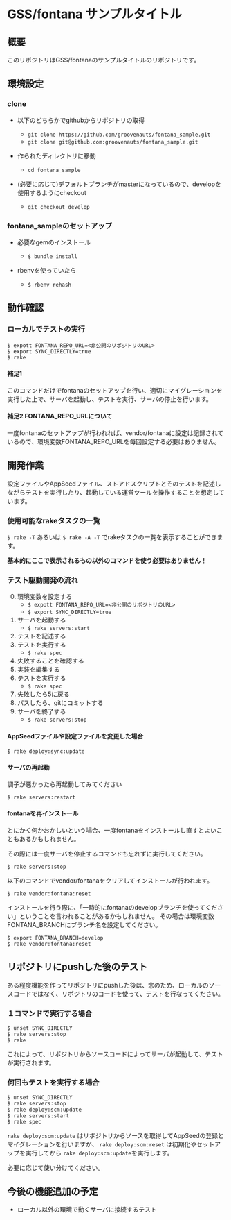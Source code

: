 # GSS/fontana サンプルタイトル

## 概要

このリポジトリはGSS/fontanaのサンプルタイトルのリポジトリです。



## 環境設定

### clone

* 以下のどちらかでgithubからリポジトリの取得
    * `git clone https://github.com/groovenauts/fontana_sample.git`
    * `git clone git@github.com:groovenauts/fontana_sample.git`

* 作られたディレクトリに移動
    * `cd fontana_sample`

* (必要に応じて)デフォルトブランチがmasterになっているので、developを使用するようにcheckout
    * `git checkout develop`


### fontana_sampleのセットアップ

* 必要なgemのインストール
    * `$ bundle install`

* rbenvを使っていたら
    * `$ rbenv rehash`


## 動作確認

### ローカルでテストの実行

```
$ expott FONTANA_REPO_URL=<非公開のリポジトリのURL>
$ export SYNC_DIRECTLY=true
$ rake
```

#### 補足1

このコマンドだけでfontanaのセットアップを行い、適切にマイグレーションを実行した上で、サーバを起動し、テストを実行、サーバの停止を行います。

#### 補足2 FONTANA_REPO_URLについて

一度fontanaのセットアップが行われれば、vendor/fontanaに設定は記録されているので、環境変数FONTANA_REPO_URLを毎回設定する必要はありません。



## 開発作業

設定ファイルやAppSeedファイル、ストアドスクリプトとそのテストを記述しながらテストを実行したり、起動している運営ツールを操作することを想定しています。


### 使用可能なrakeタスクの一覧

`$ rake -T` あるいは `$ rake -A -T` でrakeタスクの一覧を表示することができます。

**基本的にここで表示されるもの以外のコマンドを使う必要はありません！**


### テスト駆動開発の流れ

0. 環境変数を設定する
    * `$ expott FONTANA_REPO_URL=<非公開のリポジトリのURL>`
    * `$ export SYNC_DIRECTLY=true`
1. サーバを起動する
    * `$ rake servers:start`
2. テストを記述する
3. テストを実行する
    * `$ rake spec`
4. 失敗することを確認する
5. 実装を編集する
6. テストを実行する
    * `$ rake spec`
7. 失敗したら5に戻る
8. パスしたら、gitにコミットする
9. サーバを終了する
    * `$ rake servers:stop`


#### AppSeedファイルや設定ファイルを変更した場合

```
$ rake deploy:sync:update
```


#### サーバの再起動

調子が悪かったら再起動してみてください

```
$ rake servers:restart
```


#### fontanaを再インストール

とにかく何かおかしいという場合、一度fontanaをインストールし直すとよいこともあるかもしれません。

その際には一度サーバを停止するコマンドも忘れずに実行してください。

```
$ rake servers:stop
```

以下のコマンドでvendor/fontanaをクリアしてインストールが行われます。

```
$ rake vendor:fontana:reset
```

インストールを行う際に、「一時的にfontanaのdevelopブランチを使ってください」ということを言われることがあるかもしれません。
その場合は環境変数FONTANA_BRANCHにブランチ名を設定してください。

```
$ export FONTANA_BRANCH=develop
$ rake vendor:fontana:reset
```



## リポジトリにpushした後のテスト

ある程度機能を作ってリポジトリにpushした後は、念のため、ローカルのソースコードではなく、リポジトリのコードを使って、テストを行なってください。

### １コマンドで実行する場合

```
$ unset SYNC_DIRECTLY
$ rake servers:stop
$ rake
```

これによって、リポジトリからソースコードによってサーバが起動して、テストが実行されます。


### 何回もテストを実行する場合

```
$ unset SYNC_DIRECTLY
$ rake servers:stop
$ rake deploy:scm:update
$ rake servers:start
$ rake spec
```

`rake deploy:scm:update` はリポジトリからソースを取得してAppSeedの登録とマイグレーションを行いますが、
`rake deploy:scm:reset` は初期化やセットアップを実行してから `rake deploy:scm:update`を実行します。

必要に応じて使い分けてください。



## 今後の機能追加の予定

* ローカル以外の環境で動くサーバに接続するテスト
